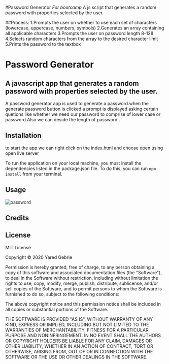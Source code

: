 #Password Generator
_For bootcamp_
A js script that generates a random password with properties selected by the user.

##Process:
1.Prompts the user on whether to use each set of characters   (lowercase, uppercase, numbers, symbols)
2.Generates an array containing all applicable characters
3.Prompts the user on password length 8-128
4.Selects random characters from the array to the desired character limit
5.Prints the password to the textbox




# Password Generator

## A javascript  app that generates a random password with properties selected by the user.

A password generator app is used to generate a password.when the generate password button is clicked a prompt is displayed asking certain quetions like whether we need our password to comprise of lower case or password.Also we can deside the length  of password  .

## Installation 

to start the app we can right click on the index.html and choose open using open live server

To run the application on your local machine, you must install the dependencies listed in the package.json file. To do this, you can run `npm install` from your terminal. 

## Usage 
![password](password.gif)





## Credits 


## License 

MIT License

Copyright © 2020 Yared Gebrie

Permission is hereby granted, free of charge, to any person obtaining a copy of this software and associated documentation files (the "Software"), to deal in the Software without restriction, including without limitation the rights to use, copy, modify, merge, publish, distribute, sublicense, and/or sell copies of the Software, and to permit persons to whom the Software is furnished to do so, subject to the following conditions:

The above copyright notice and this permission notice shall be included in all copies or substantial portions of the Software.

THE SOFTWARE IS PROVIDED "AS IS", WITHOUT WARRANTY OF ANY KIND, EXPRESS OR IMPLIED, INCLUDING BUT NOT LIMITED TO THE WARRANTIES OF MERCHANTABILITY, FITNESS FOR A PARTICULAR PURPOSE AND NONINFRINGEMENT. IN NO EVENT SHALL THE AUTHORS OR COPYRIGHT HOLDERS BE LIABLE FOR ANY CLAIM, DAMAGES OR OTHER LIABILITY, WHETHER IN AN ACTION OF CONTRACT, TORT OR OTHERWISE, ARISING FROM, OUT OF OR IN CONNECTION WITH THE SOFTWARE OR THE USE OR OTHER DEALINGS IN THE SOFTWARE.


